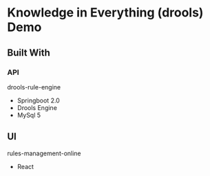 # Knowledge in Everything (drools) Demo

## Built With

### API
drools-rule-engine

* Springboot 2.0
* Drools Engine
* MySql 5

## UI
rules-management-online
* React
